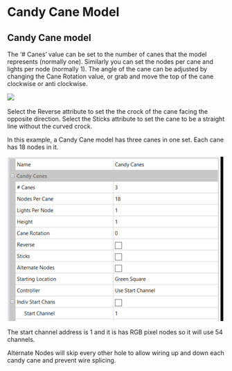 # Candy Cane Model

## **Candy Cane model**

The ‘# Canes’ value can be set to the number of canes that the model represents (normally one).  Similarly you can set the nodes per cane and lights per node (normally 1). The angle of the cane can be adjusted by changing the Cane Rotation value, or grab and move the top of the cane clockwise or anti clockwise.

![](https://lh3.googleusercontent.com/mxfVCN-iHZ\_SPs23An5MX5ToeAZiXXoNJq5CahBALRLfqlGWVHBPsJp\_rsJ-n2wn7W9K8Kw3ow13arOziNkwgavc3uM3m\_M2mUYp2hl1RlhbXDKaTxuNb91qMZXunIYiwfHtlwc0)

Select the Reverse attribute to set the the crock of the cane facing the opposite direction.  Select the Sticks attribute to set the cane to be a straight line without the curved crock.

In this example, a Candy Cane model has three canes in one set. Each cane has 18 nodes in it.

![](<../../../.gitbook/assets/image (219).png>)

The start channel address is 1 and it is has  RGB pixel nodes so it will use 54 channels.

Alternate Nodes will skip every other hole to allow wiring up and down each candy cane and prevent wire splicing.
